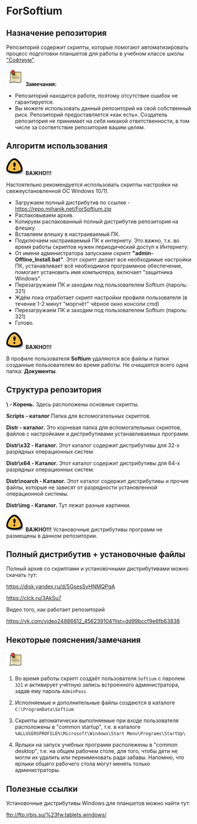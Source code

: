 <h1>ForSoftium</h1>

## Назначение репозитория

Репозиторий содержит скрипты, которые помогают автоматизировать процесс подготовки планшетов для работы в учебном классе школы <a href="https://софтиум.дети/" target="_blank">"Софтиум"</a>.

![Замечания](https://raw.githubusercontent.com/mihanik2000/ForSoftium/main/Distr/img/note.png) **Замечания:**

- Репозиторий находится работе, поэтому отсутствие ошибок не гарантируется.
- Вы можете использовать данный репозиторий на свой собственный риск. Репозиторий предоставляется «как есть». Создатель репозитория не принимает на себя никакой ответственности, в том числе за соответствие репозитория вашим целям.

## Алгоритм использования

![Важно](https://raw.githubusercontent.com/mihanik2000/ForSoftium/main/Distr/img/important.png) **ВАЖНО!!!**

Настоятельно рекомендуется использовать скритпы настройки на свежеустановленной ОС Windows 10/11.

- Загружаем полный дистрибутив по ссылке - https://repo.mihanik.net/ForSoftium.zip
- Распаковываем архив.
- Копируем распакованный полный дистрибутив репозитория на флешку.
- Вставляем влешку в настраиваемый ПК.
- Подключаем настраиваемый ПК к интернету. Это важно, т.к. во время работы скриптов нужен периодический доступ к Интернету.
- От имени администратора запускаем скрипт **"admin-Offline_Install.bat"**.
  Этот скрипт делает все необходимые настройки ПК, устанавливает всё необходимое программное обеспечение, помогает установить имя компьютера, включает "защитника Windows".
- Перезагружаем ПК и заходим под пользователем Softium (пароль: 321)
- Ждём пока отработает скрипт настройки профиля пользователя (в течение 1-2 минут "моргнёт" чёрное окно консоли cmd)
- Перезагружаем ПК и заходим под пользователем Softium (пароль: 321)
- Готово.

![Важно](https://raw.githubusercontent.com/mihanik2000/ForSoftium/main/Distr/img/important.png) **ВАЖНО!!!**

В профиле пользователя **Softium** удаляются все файлы и папки созданные пользователем во время работы. Не очищается всего одна папка: **Документы**.

## Структура репозитория

**\	- 	Корень.**
	Здесь расположены основные скрипты. 

**Scripts - каталог**
	Папка для вспомогательных скриптов.
	
**Distr - каталог.**
	Это корневая папка для вспомогательных скриптов, файлов с настройками и дистрибутивами устанавливаемых программ.
	
**Distr\x32 - Каталог.**
	Этот каталог содержит дистрибутивы для 32-х разрядных операционных систем.

**Distr\x64 - Каталог.**
	Этот каталог содержит дистрибутивы для 64-х разрядных операционных систем.

**Distr\noarch - Каталог.**
	Этот каталог содержит дистрибутивы и прочие файлы, которые не зависят от разрядности установленной операционной системы.
	
**Distr\img - Каталог.**
	Тут лежат разные картинки.

![Важно](https://raw.githubusercontent.com/mihanik2000/ForSoftium/main/Distr/img/important.png) **ВАЖНО!!!**
	Установочные дистрибутивы программ не размещены в данном репозитории.

## Полный дистрибутив + установочные файлы

Полный архив со скриптами и установочными дистрибутивами можно скачать тут: 

https://disk.yandex.ru/d/5GsesSvHNMQPgA

https://clck.ru/3AkSu7

Видео того, как работает репозиторий

https://vk.com/video24886612_456239104?list=dd99bccf9e6fb63836

## Некоторые пояснения/замечания
![Замечания](https://raw.githubusercontent.com/mihanik2000/ForSoftium/main/Distr/img/note.png)

1. Во время работы скрипт создаёт пользователя `Softium` с паролем `321` и активирует учётную запись встроенного администратора, задав ему пароль `AdminPass`

2. Исполняемые и дополнительные файлы создаются в каталоге `C:\ProgramData\Softium`

3. Скрипты автоматически выполняемые при входе пользователя расположены в "common startup", т.е. в каталоге `%ALLUSERSPROFILE%\Microsoft\Windows\Start Menu\Programs\StartUp\`

4. Ярлыки на запуск учебных программ располежены в "common desktop", т.е. на общем рабочем столе, для того, чтобы дети не могли их удалить или переименовать ради забавы. Напомню, что ярлыки общего рабочего стола могут менять только администраторы.

## Полезные ссылки

Установочные дистрибутивы Windows для планшетов можно найти тут:

ftp://ftp.irbis.su/%23fw.tablets.windows/

